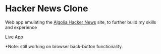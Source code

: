 # Hacker News Clone
Web app emulating the [Algolia Hacker News](https://hn.algolia.com/) site, to further build my skills and experience

[Live App](https://ryanaltobello.github.io/hacker-news-clone/)

*Note: still working on browser back-button functionality.
